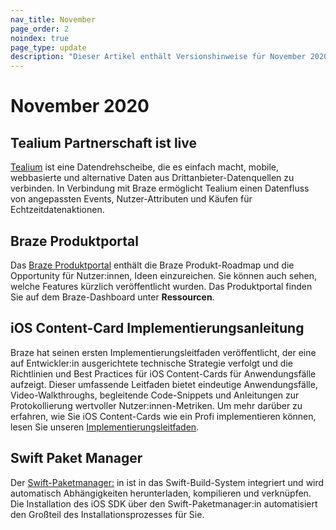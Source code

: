 ```yaml
---
nav_title: November
page_order: 2
noindex: true
page_type: update
description: "Dieser Artikel enthält Versionshinweise für November 2020."
---
```

 
# November 2020

## Tealium Partnerschaft ist live

[Tealium]({{site.baseurl}}/partners/data_and_infrastructure_agility/customer_data_platform/tealium/#about-tealium) ist eine Datendrehscheibe, die es einfach macht, mobile, webbasierte und alternative Daten aus Drittanbieter-Datenquellen zu verbinden. In Verbindung mit Braze ermöglicht Tealium einen Datenfluss von angepassten Events, Nutzer-Attributen und Käufen für Echtzeitdatenaktionen.

## Braze Produktportal

Das [Braze Produktportal]({{site.baseurl}}/user_guide/administrative/access_braze/portal/#product-portal-) enthält die Braze Produkt-Roadmap und die Opportunity für Nutzer:innen, Ideen einzureichen. Sie können auch sehen, welche Features kürzlich veröffentlicht wurden. Das Produktportal finden Sie auf dem Braze-Dashboard unter **Ressourcen**.

## iOS Content-Card Implementierungsanleitung

Braze hat seinen ersten Implementierungsleitfaden veröffentlicht, der eine auf Entwickler:in ausgerichtete technische Strategie verfolgt und die Richtlinien und Best Practices für iOS Content-Cards für Anwendungsfälle aufzeigt. Dieser umfassende Leitfaden bietet eindeutige Anwendungsfälle, Video-Walkthroughs, begleitende Code-Snippets und Anleitungen zur Protokollierung wertvoller Nutzer:innen-Metriken. Um mehr darüber zu erfahren, wie Sie iOS Content-Cards wie ein Profi implementieren können, lesen Sie unseren [Implementierungsleitfaden]({{site.baseurl}}/developer_guide/platforms/legacy_sdks/ios/content_cards/implementation_guide/). 

## Swift Paket Manager

Der [Swift-Paketmanager:]({{site.baseurl}}/developer_guide/platform_integration_guides/swift/initial_sdk_setup/overviewswift_package_manager) in ist in das Swift-Build-System integriert und wird automatisch Abhängigkeiten herunterladen, kompilieren und verknüpfen. Die Installation des iOS SDK über den Swift-Paketmanager:in automatisiert den Großteil des Installationsprozesses für Sie.

